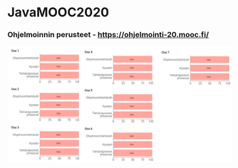 # JavaMOOC2020

### Ohjelmoinnin perusteet - https://ohjelmointi-20.mooc.fi/
![Alt text](MOOC_JAVA_1.png?raw=true "Title")
